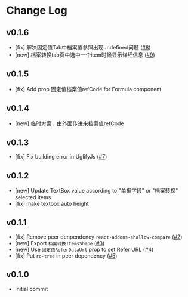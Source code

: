 # Change Log

## v0.1.6

- [fix] 解决固定值Tab中档案值参照出现undefined问题 ([#8](https://github.com/yyssc/ssc-formula2/issues/8))
- [new] 档案转换tab页中选中一个item时候显示详细信息 ([#9](https://github.com/yyssc/ssc-formula2/issues/9))

## v0.1.5

- [fix] Add prop 固定值档案值refCode for Formula component

## v0.1.4

- [new] 临时方案，由外面传进来档案值refCode

## v0.1.3

- [fix] Fix building error in UglifyJs ([#7](https://github.com/yyssc/ssc-formula2/issues/7))

## v0.1.2

- [new] Update TextBox value according to "单据字段" or "档案转换" selected items
- [fix] make textbox auto height

## v0.1.1
- [fix] Remove peer denpendency `react-addons-shallow-compare` ([#2](https://github.com/yyssc/ssc-formula2/issues/2))
- [new] Export `档案转换ItemsShape` ([#3](https://github.com/yyssc/ssc-formula2/issues/3))
- [new] Use `固定值ReferDataUrl` prop to set Refer URL ([#4](https://github.com/yyssc/ssc-formula2/issues/4))
- [fix] Put `rc-tree` in peer dependency ([#5](https://github.com/yyssc/ssc-formula2/issues/5))

## v0.1.0
 - Initial commit